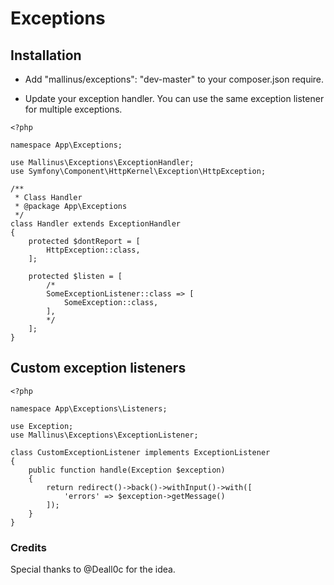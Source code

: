 # Exceptions

## Installation
- Add "mallinus/exceptions": "dev-master" to your composer.json require.


- Update your exception handler. You can use the same exception listener for multiple exceptions.

```
<?php

namespace App\Exceptions;

use Mallinus\Exceptions\ExceptionHandler;
use Symfony\Component\HttpKernel\Exception\HttpException;

/**
 * Class Handler
 * @package App\Exceptions
 */
class Handler extends ExceptionHandler
{
    protected $dontReport = [
        HttpException::class,
    ];

    protected $listen = [
        /*
        SomeExceptionListener::class => [
            SomeException::class,
        ],
        */
    ];
}
```

## Custom exception listeners

```
<?php

namespace App\Exceptions\Listeners;

use Exception;
use Mallinus\Exceptions\ExceptionListener;

class CustomExceptionListener implements ExceptionListener
{
	public function handle(Exception $exception)
	{
		return redirect()->back()->withInput()->with([
			'errors' => $exception->getMessage()
		]);
	}
}
```

### Credits
Special thanks to @Deall0c for the idea.
